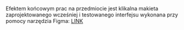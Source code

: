 Efektem końcowym prac na przedmiocie jest klikalna makieta zaprojektowanego wcześniej i testowanego interfejsu wykonana przy pomocy narzędzia Figma: [LINK](https://www.figma.com/proto/OWWsiorgwZBLRXCA0qZNnP/Main?node-id=4%3A2&scaling=scale-down)